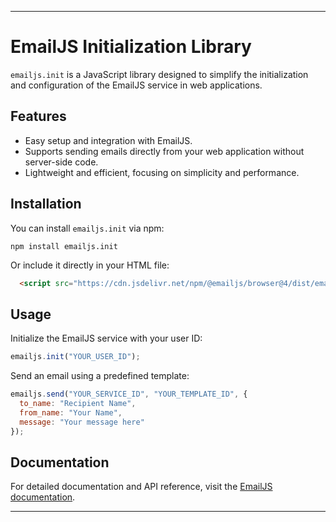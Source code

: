 
---

# EmailJS Initialization Library

`emailjs.init` is a JavaScript library designed to simplify the initialization and configuration of the EmailJS service in web applications.

## Features

- Easy setup and integration with EmailJS.
- Supports sending emails directly from your web application without server-side code.
- Lightweight and efficient, focusing on simplicity and performance.

## Installation

You can install `emailjs.init` via npm:

```
npm install emailjs.init
```

Or include it directly in your HTML file:

```html
  <script src="https://cdn.jsdelivr.net/npm/@emailjs/browser@4/dist/email.min.js"></script>
```

## Usage

Initialize the EmailJS service with your user ID:

```javascript
emailjs.init("YOUR_USER_ID");
```

Send an email using a predefined template:

```javascript
emailjs.send("YOUR_SERVICE_ID", "YOUR_TEMPLATE_ID", {
  to_name: "Recipient Name",
  from_name: "Your Name",
  message: "Your message here"
});
```

## Documentation

For detailed documentation and API reference, visit the [EmailJS documentation](https://www.emailjs.com/docs/).


---
